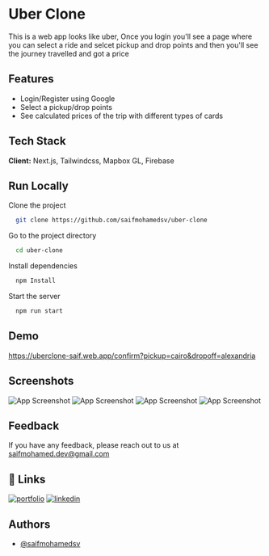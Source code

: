 
# Uber Clone

This is a web app looks like uber, Once you login you'll see a page where you can select a ride and selcet pickup and drop points and then you'll see the journey travelled and got a price 
## Features

- Login/Register using Google
- Select a pickup/drop points 
- See calculated prices of the trip with different types of cards

## Tech Stack

**Client:** Next.js, Tailwindcss, Mapbox GL, Firebase

## Run Locally

Clone the project

```bash
  git clone https://github.com/saifmohamedsv/uber-clone
```

Go to the project directory

```bash
  cd uber-clone
```

Install dependencies

```bash
  npm Install
```

Start the server

```bash
  npm run start
```


## Demo
https://uberclone-saif.web.app/confirm?pickup=cairo&dropoff=alexandria
## Screenshots

![App Screenshot](https://i.ibb.co/fpMGNqG/Screenshot-2024-04-20-at-11-45-14.png)
![App Screenshot](https://i.ibb.co/DQKkHGh/Screenshot-2024-04-20-at-11-45-14.png)
![App Screenshot](https://i.ibb.co/2v5Mgmb/Screenshot-2024-04-20-at-11-45-14.png)
![App Screenshot](https://i.ibb.co/PGDf4VF/Screenshot-2024-04-20-at-11-45-14.png)
## Feedback

If you have any feedback, please reach out to us at saifmohamed.dev@gmail.com


## 🔗 Links
[![portfolio](https://img.shields.io/badge/my_portfolio-000?style=for-the-badge&logo=ko-fi&logoColor=white)](https://saifmohamedsv.github.io/)
[![linkedin](https://img.shields.io/badge/linkedin-0A66C2?style=for-the-badge&logo=linkedin&logoColor=white)](https://www.linkedin.com/in/saifmohamedsv)


## Authors

- [@saifmohamedsv](https://www.github.com/saifmohamedsv)

